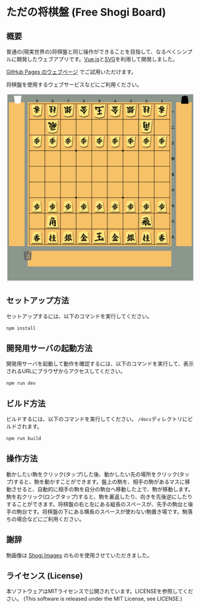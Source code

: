 # ただの将棋盤 (Free Shogi Board)

## 概要
普通の(現実世界の)将棋盤と同じ操作ができることを目指して、なるべくシンプルに開発したウェブアプリです。[Vue.js](https://ja.vuejs.org/)と[SVG](https://developer.mozilla.org/ja/docs/Web/SVG)を利用して開発しました。

[GitHub Pages のウェブページ](https://hideboz.github.io/free-shogi-board/) でご試用いただけます。

将棋盤を使用するウェブサービスなどにご利用ください。

![ただの将棋盤のスクリーンショット](images/free-shogi-board-screenshot.png)

## セットアップ方法
セットアップするには、以下のコマンドを実行してください。

```sh
npm install
```

## 開発用サーバの起動方法
開発用サーバを起動して動作を確認するには、以下のコマンドを実行して、表示されるURLにブラウザからアクセスしてください。

```sh
npm run dev
```

## ビルド方法
ビルドするには、以下のコマンドを実行してください。
`/docs`ディレクトリにビルドされます。

```sh
npm run build
```

## 操作方法
動かしたい駒をクリック(タップ)した後、動かしたい先の場所をクリック(タップ)すると、駒を動かすことができます。盤上の駒を、相手の駒があるマスに移動させると、自動的に相手の駒を自分の駒台へ移動した上で、駒が移動します。駒を右クリック(ロングタップ)すると、駒を裏返したり、向きを先後逆にしたりすることができます。将棋盤の右と左にある縦長のスペースが、先手の駒台と後手の駒台です。将棋盤の下にある横長のスペースが使わない駒置き場です。駒落ちの場合などにご利用ください。

## 謝辞
駒画像は [Shogi Images](https://sunfish-shogi.github.io/shogi-images/) のものを使用させていただきました。

## ライセンス (License)
本ソフトウェアはMITライセンスで公開されています。LICENSEを参照してください。
(This software is released under the MIT License, see LICENSE.)